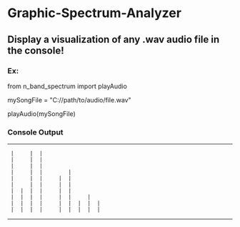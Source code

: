 # Graphic-Spectrum-Analyzer
## Display a visualization of any .wav audio file in the console!

### Ex: 
from n_band_spectrum import playAudio

mySongFile = "C://path/to/audio/file.wav"

playAudio(mySongFile)




### Console Output
___________________
```
 |     |  |
 |     |  |
 |     |  |
 |     |  |        |
 |     |  |     |  |
 |     |  |     |  |
 |  |  |  |     |  |
 |  |  |  |     |  |     |    
 |  |  |  |     |  |  |  |  | 
 |  |  |  |     |  |  |  |  | 
 ```
________________________
 
